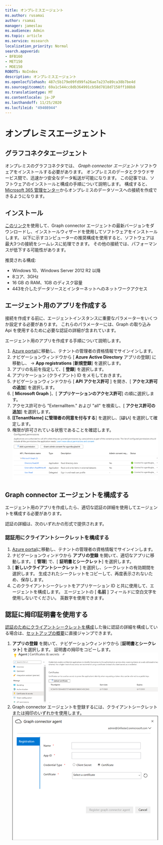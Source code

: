 ```yaml
---
title: オンプレミスエージェント
ms.author: rusamai
author: rsamai
manager: jameslau
ms.audience: Admin
ms.topic: article
ms.service: mssearch
localization_priority: Normal
search.appverid:
- BFB160
- MET150
- MOE150
ROBOTS: NoIndex
description: オンプレミスエージェント
ms.openlocfilehash: 487c5b179e09fd99fa26ae7a237e89ca38b7be4d
ms.sourcegitcommit: 69a1c544cc8db364991cb58d7818d7158ff108b8
ms.translationtype: MT
ms.contentlocale: ja-JP
ms.lasthandoff: 11/25/2020
ms.locfileid: "49408944"
---
```

# <a name="on-prem-agent"></a>オンプレミスエージェント

## <a name="graph-connector-agent"></a>グラフコネクタエージェント

オンプレミスのグラフコネクタでは、 *Graph connector エージェント* ソフトウェアをインストールする必要があります。 オンプレミスのデータとクラウドサービス間で、迅速かつ安全なデータ転送が可能になります。 この記事では、ソフトウェアのインストールと構成の手順について説明します。 構成すると、 [Microsoft 365 管理センター](https://admin.microsoft.com)からオンプレミスのデータソースへの接続を作成できるようになります。

## <a name="installation"></a>インストール

[このリンク](https://download.microsoft.com/download/d/d/e/dde18236-9c67-437d-a864-894a0a888ef2/AgentPackage.msi)を使用して、Graph connector エージェントの最新バージョンをダウンロードし、インストールウィザードを使用してソフトウェアをインストールします。 以下に示すコンピューターの推奨構成を使用すると、ソフトウェアは最大3つの接続をシームレスに処理できます。 その他の接続では、パフォーマンスが低下する可能性があります。

推奨される構成:

* Windows 10、Windows Server 2012 R2 以降
* 8コア、3GHz
* 16 GB の RAM、1GB のディスク容量
* 443を介したデータソースとインターネットへのネットワークアクセス

## <a name="creating-app-for-the-agent"></a>エージェント用のアプリを作成する  

接続を作成する前に、エージェントインスタンスに重要なパラメーターをいくつか設定する必要があります。 これらのパラメーターには、Graph の取り込み Api を使用するために必要な認証の詳細が含まれています。  

エージェント用のアプリを作成する手順について説明します。

1. [Azure portal](https://portal.azure.com)に移動し、テナントの管理者の資格情報でサインインします。
2. ナビゲーションウィンドウから [ **Azure Active Directory** アプリの登録] に移動し、  ->  **App registrations** [**新規登録**] を選択します。
3. アプリの名前を指定して、[ **登録**] を選択します。
4. アプリケーション (クライアント) ID をメモしておきます。
5. ナビゲーションウィンドウから [ **API アクセス許可** ] を開き、[ **アクセス許可の追加**] を選択します。
6. [ **Microsoft Graph** ]、[ **アプリケーションのアクセス許可**] の順に選択します。
7. アクセス許可から "ExternalItem." および "all" を検索し、[ **アクセス許可の追加**] を選択します。
8. **[[TenantName] に管理者の同意を付与する**] を選択し、[**はい**] を選択して確定します。
9. 権限が許可されている状態であることを確認します。
     ![右側の列に緑色で付与されたアクセス許可が表示されます。](media/onprem-agent/granted-state.png)

## <a name="configuring-graph-connector-agent"></a>Graph connector エージェントを構成する

エージェント用のアプリを作成したら、適切な認証の詳細を使用してエージェントを構成する必要があります。

認証の詳細は、次のいずれかの形式で提供されます。

### <a name="configuring-the-client-secret-for-authentication"></a>認証用にクライアントシークレットを構成する

1. [Azure portal](https://portal.azure.com)に移動し、テナントの管理者の資格情報でサインインします。
2. ナビゲーションウィンドウから **アプリの登録** を開いて、適切なアプリに移動します。 [ **管理**] で、[ **証明書とシークレット**] を選択します。
3. [ **新しいクライアントシークレット** ] を選択し、シークレットの有効期間を選択します。 生成されたシークレットをコピーして、再度表示されないため、保存します。
4. このクライアントシークレットをアプリケーション ID と共に使用して、エージェントを構成します。 エージェントの [ **名前** ] フィールドに空白文字を使用しないでください。 英数字を使用できます。

## <a name="using-thumbprint-certificate-for-authentication"></a>認証に拇印証明書を使用する

[認証のためにクライアントシークレットを構成](#configuring-the-client-secret-for-authentication)した後に認証の詳細を構成している場合は、[セットアップの概要](configure-connector.md)に直接ジャンプできます。

1. **アプリの登録** を開いて、ナビゲーションウィンドウから [**証明書とシークレット**] を選択します。 証明書の拇印をコピーします。
![左側のウィンドウで証明書とシークレットが選択されている場合の thumbrint 証明書の一覧](media/onprem-agent/certificates.png)
2. Graph connector エージェントを登録するには、クライアントシークレットまたは拇印のいずれかを使用します。
![Register form が名前、アプリ id、資格情報の種類、および証明書を確認する](media/onprem-agent/register.png)
